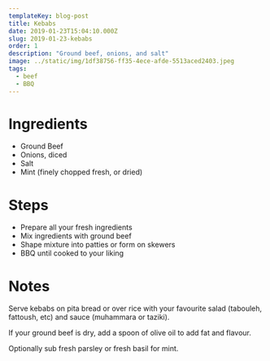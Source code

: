 ```yaml
---
templateKey: blog-post
title: Kebabs
date: 2019-01-23T15:04:10.000Z
slug: 2019-01-23-kebabs
order: 1
description: "Ground beef, onions, and salt"
image: ../static/img/1df38756-ff35-4ece-afde-5513aced2403.jpeg
tags:
  - beef
  - BBQ
---
```


# Ingredients

- Ground Beef
- Onions, diced
- Salt
- Mint (finely chopped fresh, or dried)

# Steps

- Prepare all your fresh ingredients
- Mix ingredients with ground beef
- Shape mixture into patties or form on skewers
- BBQ until cooked to your liking

# Notes

Serve kebabs on pita bread or over rice with your favourite salad (tabouleh, fattoush, etc) and sauce (muhammara or taziki).

If your ground beef is dry, add a spoon of olive oil to add fat and flavour.

Optionally sub fresh parsley or fresh basil for mint.
